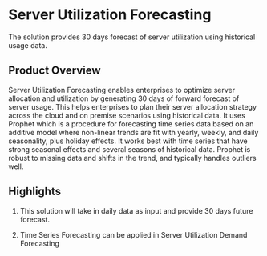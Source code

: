 # Server Utilization Forecasting
The solution provides 30 days forecast of server utilization using historical usage data.

## Product Overview
Server Utilization Forecasting enables enterprises to optimize server allocation and utilization by generating 30 days of forward forecast of server usage. This helps enterprises to plan their server allocation strategy across the cloud and on premise scenarios using historical data. It uses Prophet which is a procedure for forecasting time series data based on an additive model where non-linear trends are fit with yearly, weekly, and daily seasonality, plus holiday effects. It works best with time series that have strong seasonal effects and several seasons of historical data. Prophet is robust to missing data and shifts in the trend, and typically handles outliers well.

## Highlights 
1. This solution will take in daily data as input and provide 30 days future forecast.

2. Time Series Forecasting can be applied in Server Utilization Demand Forecasting

